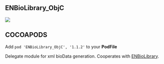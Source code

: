 ## ENBioLibrary_ObjC

![](https://badgen.net/badge/stable/1.1.2/blue)

## COCOAPODS

Add `pod 'ENBioLibrary_ObjC', '1.1.2'` to your **PodFile**

Delegate module for xml bioData generation. Cooperates with [ENBioLibrary](ENBioLibrary/README.md).
